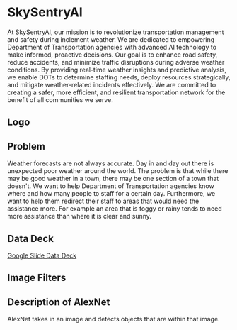 # SkySentryAI
At SkySentryAI, our mission is to revolutionize transportation management and safety during inclement weather. We are dedicated to empowering Department of Transportation agencies with advanced AI technology to make informed, proactive decisions. Our goal is to enhance road safety, reduce accidents, and minimize traffic disruptions during adverse weather conditions. By providing real-time weather insights and predictive analysis, we enable DOTs to determine staffing needs, deploy resources strategically, and mitigate weather-related incidents effectively. We are committed to creating a safer, more efficient, and resilient transportation network for the benefit of all communities we serve.
## Logo

## Problem
Weather forecasts are not always accurate. Day in and day out there is unexpected poor weather around the world. The problem is that while there may be good weather in a town, there may be one section of a town that doesn't. We want to help Department of Transportation agencies know where and how many people to staff for a certain day. Furthermore, we want to help them redirect their staff to areas that would need the assistance more. For example an area that is foggy or rainy tends to need more assistance than where it is clear and sunny.

##  Data Deck
[Google Slide Data Deck](https://docs.google.com/presentation/d/1JuHDfsJL5S2unNAP_6iWqWC_wB_WmdSKYS6D0M1KvJ8/edit?usp=sharing)

## Image Filters

## Description of AlexNet
AlexNet takes in an image and detects objects that are within that image. 
